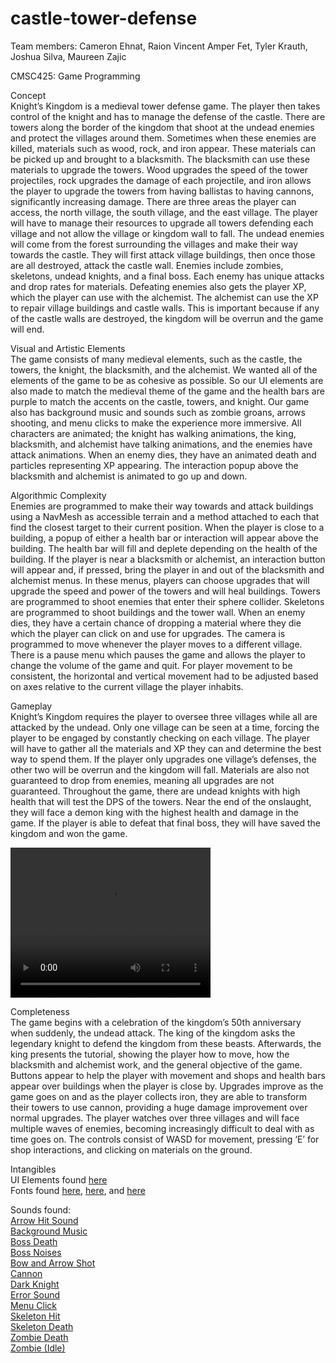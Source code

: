 
# castle-tower-defense

Team members: Cameron Ehnat, Raion Vincent Amper Fet, Tyler Krauth, Joshua Silva, Maureen Zajic
  
CMSC425: Game Programming

Concept \
Knight’s Kingdom is a medieval tower defense game. The player then takes control of the knight and has to manage the defense of the castle. There are towers along the border of the kingdom that shoot at the undead enemies and protect the villages around them. Sometimes when these enemies are killed, materials such as wood, rock, and iron appear. These materials can be picked up and brought to a blacksmith. The blacksmith can use these materials to upgrade the towers. Wood upgrades the speed of the tower projectiles, rock upgrades the damage of each projectile, and iron allows the player to upgrade the towers from having ballistas to having cannons, significantly increasing damage. There are three areas the player can access, the north village, the south village, and the east village. The player will have to manage their resources to upgrade all towers defending each village and not allow the village or kingdom wall to fall. The undead enemies will come from the forest surrounding the villages and make their way towards the castle. They will first attack village buildings, then once those are all destroyed, attack the castle wall. Enemies include zombies, skeletons, undead knights, and a final boss. Each enemy has unique attacks and drop rates for materials. Defeating enemies also gets the player XP, which the player can use with the alchemist. The alchemist can use the XP to repair village buildings and castle walls. This is important because if any of the castle walls are destroyed, the kingdom will be overrun and the game will end.

  

Visual and Artistic Elements \
The game consists of many medieval elements, such as the castle, the towers, the knight, the blacksmith, and the alchemist. We wanted all of the elements of the game to be as cohesive as possible. So our UI elements are also made to match the medieval theme of the game and the health bars are purple to match the accents on the castle, towers, and knight. Our game also has background music and sounds such as zombie groans, arrows shooting, and menu clicks to make the experience more immersive. All characters are animated; the knight has walking animations, the king, blacksmith, and alchemist have talking animations, and the enemies have attack animations. When an enemy dies, they have an animated death and particles representing XP appearing. The interaction popup above the blacksmith and alchemist is animated to go up and down.

  

Algorithmic Complexity \
Enemies are programmed to make their way towards and attack buildings using a NavMesh as accessible terrain and a method attached to each that find the closest target to their current position. When the player is close to a building, a popup of either a health bar or interaction will appear above the building. The health bar will fill and deplete depending on the health of the building. If the player is near a blacksmith or alchemist, an interaction button will appear and, if pressed, bring the player in and out of the blacksmith and alchemist menus. In these menus, players can choose upgrades that will upgrade the speed and power of the towers and will heal buildings. Towers are programmed to shoot enemies that enter their sphere collider. Skeletons are programmed to shoot buildings and the tower wall. When an enemy dies, they have a certain chance of dropping a material where they die which the player can click on and use for upgrades. The camera is programmed to move whenever the player moves to a different village. There is a pause menu which pauses the game and allows the player to change the volume of the game and quit. For player movement to be consistent, the horizontal and vertical movement had to be adjusted based on axes relative to the current village the player inhabits.

  

Gameplay \
Knight’s Kingdom requires the player to oversee three villages while all are attacked by the undead. Only one village can be seen at a time, forcing the player to be engaged by constantly checking on each village. The player will have to gather all the materials and XP they can and determine the best way to spend them. If the player only upgrades one village’s defenses, the other two will be overrun and the kingdom will fall. Materials are also not guaranteed to drop from enemies, meaning all upgrades are not guaranteed. Throughout the game, there are undead knights with high health that will test the DPS of the towers. Near the end of the onslaught, they will face a demon king with the highest health and damage in the game. If the player is able to defeat that final boss, they will have saved the kingdom and won the game.

<video width="320" height="240" controls>
  <source src="Recordings/demo (winning).mp4" type="video/mp4">
</video>

Completeness \
The game begins with a celebration of the kingdom’s 50th anniversary when suddenly, the undead attack. The king of the kingdom asks the legendary knight to defend the kingdom from these beasts. Afterwards, the king presents the tutorial, showing the player how to move, how the blacksmith and alchemist work, and the general objective of the game. Buttons appear to help the player with movement and shops and health bars appear over buildings when the player is close by. Upgrades improve as the game goes on and as the player collects iron, they are able to transform their towers to use cannon, providing a huge damage improvement over normal upgrades. The player watches over three villages and will face multiple waves of enemies, becoming increasingly difficult to deal with as time goes on. The controls consist of WASD for movement, pressing ‘E’ for shop interactions, and clicking on materials on the ground.

  

Intangibles \
UI Elements found [here](https://www.kenney.nl/assets/ui-pack-rpg-expansion) \
Fonts found [here](https://fonts.google.com/specimen/Lilita+One?preview.text=Title%20of%20Game%20Castle%20Defense&preview.text_type=custom&category=Display), [here](https://fonts.google.com/specimen/Sigmar?preview.text=%7C%7C&preview.text_type=custom&category=Display), and [here](https://fonts.google.com/specimen/Neucha?preview.text=Hello%20Brave%20Knight&preview.text_type=custom&category=Handwriting)

  

Sounds found: \
[Arrow Hit Sound](https://www.kenney.nl/assets/impact-sounds) \
[Background Music](https://www.fesliyanstudios.com/royalty-free-music/download/retro-forest/451) \
[Boss Death](https://opengameart.org/content/15-monster-gruntpaindeath-sounds) \
[Boss Noises](https://opengameart.org/content/big-scary-troll-sounds) \
[Bow and Arrow Shot](https://opengameart.org/content/bow-arrow-shot) \
[Cannon](https://opengameart.org/content/battle-at-sea) \
[Dark Knight](https://opengameart.org/content/15-monster-gruntpaindeath-sounds) \
[Error Sound](https://freesound.org/people/distillerystudio/sounds/327735/) \
[Menu Click](https://www.kenney.nl/assets/ui-audio) \
[Skeleton Hit](https://quicksounds.com/sound/8410/skeleton-footstep) \
[Skeleton Death](https://quicksounds.com/sound/8409/skeleton-footstep-4) \
[Zombie Death](https://opengameart.org/content/15-monster-gruntpaindeath-sounds) \
[Zombie (Idle)](https://opengameart.org/content/zombie-voice-sound-effect)